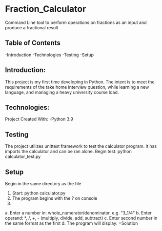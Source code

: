 # Fraction_Calculator
Command Line tool to perform operations on fractions as an input and produce a fractional result

## Table of Contents
-Introduction
-Technologies
-Testing
-Setup

## Introduction:
This project is my first time developing in Python. The intent is to meet the requirements of the
take home interview question, while learning a new language, and managing a heavy university course load.

## Technologies:
Project Created With:
-Python 3.9

## Testing
The project utilizes unittest framework to test the calculator program.
It has imports the calculator and can be ran alone.
Begin test: python calculator_test.py

## Setup
Begin in the same directory as the file
1. Start: python calculator.py
2. The program begins with the ? on console
3.
  a. Enter a number in: whole_numerator/denominator. e.g. "3_1/4" 
  b. Enter operand: \*, /, +, - (multiply, divide, add, subtract)
  c. Enter second number in the same format as the first
  d. The program will display: =Solution
